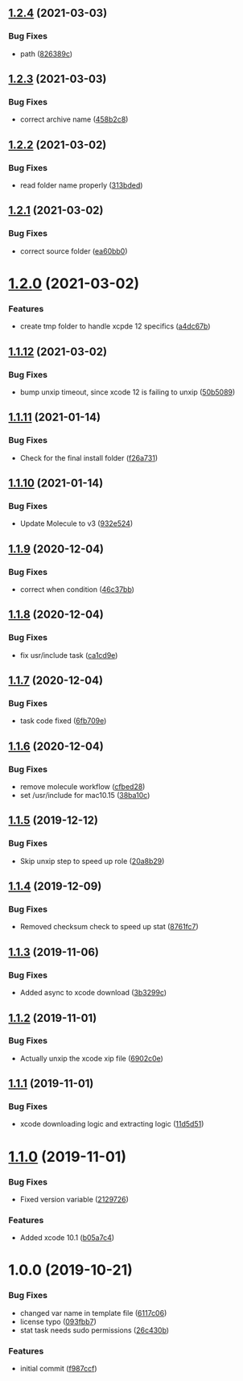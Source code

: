 ## [1.2.4](https://github.com/mongodb-ansible-roles/ansible-role-xcode/compare/v1.2.3...v1.2.4) (2021-03-03)


### Bug Fixes

* path ([826389c](https://github.com/mongodb-ansible-roles/ansible-role-xcode/commit/826389c2a10d5b40c54f65eab2c8e3de656b6b36))

## [1.2.3](https://github.com/mongodb-ansible-roles/ansible-role-xcode/compare/v1.2.2...v1.2.3) (2021-03-03)


### Bug Fixes

* correct archive name ([458b2c8](https://github.com/mongodb-ansible-roles/ansible-role-xcode/commit/458b2c80eee30e78f1fe33a53e0ff492d85d0107))

## [1.2.2](https://github.com/mongodb-ansible-roles/ansible-role-xcode/compare/v1.2.1...v1.2.2) (2021-03-02)


### Bug Fixes

* read folder name properly ([313bded](https://github.com/mongodb-ansible-roles/ansible-role-xcode/commit/313bded15f1d1921b35f57b05d5a8ef8ade279c7))

## [1.2.1](https://github.com/mongodb-ansible-roles/ansible-role-xcode/compare/v1.2.0...v1.2.1) (2021-03-02)


### Bug Fixes

* correct source folder ([ea60bb0](https://github.com/mongodb-ansible-roles/ansible-role-xcode/commit/ea60bb087b9d433c00c458248749f4c899c1a8a1))

# [1.2.0](https://github.com/mongodb-ansible-roles/ansible-role-xcode/compare/v1.1.12...v1.2.0) (2021-03-02)


### Features

* create tmp folder to handle xcpde 12 specifics ([a4dc67b](https://github.com/mongodb-ansible-roles/ansible-role-xcode/commit/a4dc67bae4e79641aeba81a287f0eb9f3183c12b))

## [1.1.12](https://github.com/mongodb-ansible-roles/ansible-role-xcode/compare/v1.1.11...v1.1.12) (2021-03-02)


### Bug Fixes

* bump unxip timeout, since xcode 12 is failing to unxip ([50b5089](https://github.com/mongodb-ansible-roles/ansible-role-xcode/commit/50b5089c1bc0cee2fdc1ef4800f7cf3606d735e8))

## [1.1.11](https://github.com/mongodb-ansible-roles/ansible-role-xcode/compare/v1.1.10...v1.1.11) (2021-01-14)


### Bug Fixes

* Check for the final install folder ([f26a731](https://github.com/mongodb-ansible-roles/ansible-role-xcode/commit/f26a731b017e0a8b1d434f162db6af1f0da769bc))

## [1.1.10](https://github.com/mongodb-ansible-roles/ansible-role-xcode/compare/v1.1.9...v1.1.10) (2021-01-14)


### Bug Fixes

* Update Molecule to v3 ([932e524](https://github.com/mongodb-ansible-roles/ansible-role-xcode/commit/932e5241025130bcd9d299d1c5ee6146c4dd94c6))

## [1.1.9](https://github.com/mongodb-ansible-roles/ansible-role-xcode/compare/v1.1.8...v1.1.9) (2020-12-04)


### Bug Fixes

* correct when condition ([46c37bb](https://github.com/mongodb-ansible-roles/ansible-role-xcode/commit/46c37bb1add9af4890571cb0d4d87ab1be7e9615))

## [1.1.8](https://github.com/mongodb-ansible-roles/ansible-role-xcode/compare/v1.1.7...v1.1.8) (2020-12-04)


### Bug Fixes

* fix usr/include task ([ca1cd9e](https://github.com/mongodb-ansible-roles/ansible-role-xcode/commit/ca1cd9ee8eb0d9dcf998091a05aa3ce4fcbac60a))

## [1.1.7](https://github.com/mongodb-ansible-roles/ansible-role-xcode/compare/v1.1.6...v1.1.7) (2020-12-04)


### Bug Fixes

* task code fixed ([6fb709e](https://github.com/mongodb-ansible-roles/ansible-role-xcode/commit/6fb709ea8a39c2f842f387c48e66f34c2c9cc490))

## [1.1.6](https://github.com/mongodb-ansible-roles/ansible-role-xcode/compare/v1.1.5...v1.1.6) (2020-12-04)


### Bug Fixes

* remove molecule workflow ([cfbed28](https://github.com/mongodb-ansible-roles/ansible-role-xcode/commit/cfbed288e48449460840705c5492d825d759c70c))
* set /usr/include for mac10.15 ([38ba10c](https://github.com/mongodb-ansible-roles/ansible-role-xcode/commit/38ba10c8a268534c33402536e8bea4dfbc557c5c))

## [1.1.5](https://github.com/mongodb-ansible-roles/ansible-role-xcode/compare/v1.1.4...v1.1.5) (2019-12-12)


### Bug Fixes

* Skip unxip step to speed up role ([20a8b29](https://github.com/mongodb-ansible-roles/ansible-role-xcode/commit/20a8b29f5a501cd97e5e06d062a631591b62d2cd))

## [1.1.4](https://github.com/mongodb-ansible-roles/ansible-role-xcode/compare/v1.1.3...v1.1.4) (2019-12-09)


### Bug Fixes

* Removed checksum check to speed up stat ([8761fc7](https://github.com/mongodb-ansible-roles/ansible-role-xcode/commit/8761fc7168d217a56cf2c9e34acf0e1bdc19fb64))

## [1.1.3](https://github.com/mongodb-ansible-roles/ansible-role-xcode/compare/v1.1.2...v1.1.3) (2019-11-06)


### Bug Fixes

* Added async to xcode download ([3b3299c](https://github.com/mongodb-ansible-roles/ansible-role-xcode/commit/3b3299c8232f527bdf6695421691f16f768d3a15))

## [1.1.2](https://github.com/mongodb-ansible-roles/ansible-role-xcode/compare/v1.1.1...v1.1.2) (2019-11-01)


### Bug Fixes

* Actually unxip the xcode xip file ([6902c0e](https://github.com/mongodb-ansible-roles/ansible-role-xcode/commit/6902c0e7266dc982edcb03cd91fc60ecfa189a90))

## [1.1.1](https://github.com/mongodb-ansible-roles/ansible-role-xcode/compare/v1.1.0...v1.1.1) (2019-11-01)


### Bug Fixes

* xcode downloading logic and extracting logic ([11d5d51](https://github.com/mongodb-ansible-roles/ansible-role-xcode/commit/11d5d51093a1318e61a519a32fd1df7df2f212c8))

# [1.1.0](https://github.com/mongodb-ansible-roles/ansible-role-xcode/compare/v1.0.0...v1.1.0) (2019-11-01)


### Bug Fixes

* Fixed version variable ([2129726](https://github.com/mongodb-ansible-roles/ansible-role-xcode/commit/212972678c8f581d1df763175b0427e0431f8ffe))


### Features

* Added xcode 10.1 ([b05a7c4](https://github.com/mongodb-ansible-roles/ansible-role-xcode/commit/b05a7c4f90d3d60dd7e4c634874bd280882d22cb))

# 1.0.0 (2019-10-21)


### Bug Fixes

* changed var name in template file ([6117c06](https://github.com/mongodb-ansible-roles/ansible-role-xcode/commit/6117c06f1dcf32192ee8252b901677a1e8e69ce6))
* license typo ([093fbb7](https://github.com/mongodb-ansible-roles/ansible-role-xcode/commit/093fbb77c5fdc591f72c4e9869673967e8292fa6))
* stat task needs sudo permissions ([26c430b](https://github.com/mongodb-ansible-roles/ansible-role-xcode/commit/26c430b067ceb8ea0ef12ef841cf90cd3092ae3d))


### Features

* initial commit ([f987ccf](https://github.com/mongodb-ansible-roles/ansible-role-xcode/commit/f987ccfd2b790820fdd04394dc646d1d2f4a40d2))
